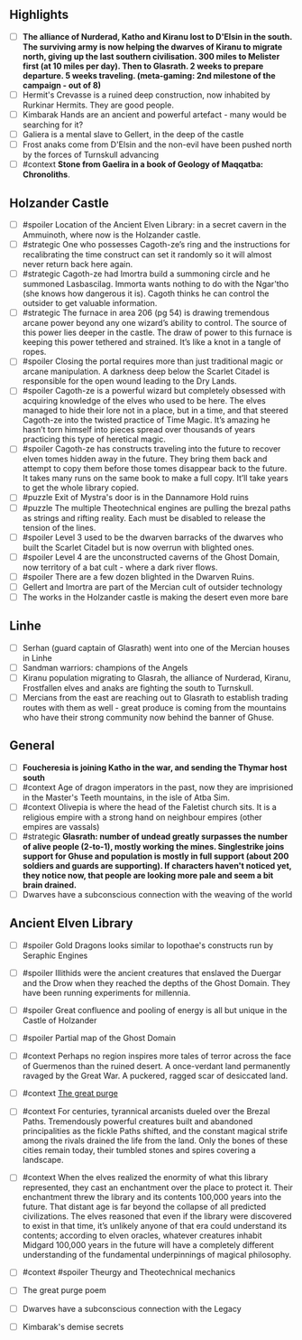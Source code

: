 ## Highlights

- [ ] **The alliance of Nurderad, Katho and Kiranu lost to D'Elsin in the south. The surviving army is now helping the dwarves of Kiranu to migrate north, giving up the last southern civilisation. 300 miles to Melister first (at 10 miles per day). Then to Glasrath. 2 weeks to prepare departure. 5 weeks traveling. (meta-gaming: 2nd milestone of the campaign - out of 8)**
- [ ] Hermit's Crevasse is a ruined deep construction, now inhabited by Rurkinar Hermits. They are good people.
- [ ] Kimbarak Hands are an ancient and powerful artefact - many would be searching for it?
- [ ] Galiera is a mental slave to Gellert, in the deep of the castle
- [ ] Frost anaks come from D'Elsin and the non-evil have been pushed north by the forces of Turnskull advancing
- [ ] #context **Stone from Gaelira in a book of Geology of Maqqatba: Chronoliths**.

## Holzander Castle

- [ ] #spoiler Location of the Ancient Elven Library: in a secret cavern in the Ammuinoth, where now is the Holzander castle.
- [ ] #strategic One who possesses Cagoth-ze’s ring and the instructions for recalibrating the time construct can set it randomly so it will almost never return back here again.
- [ ] #strategic Cagoth-ze had Imortra build a summoning circle and he summoned Lasbascilag. Immorta wants nothing to do with the Ngar'tho (she knows how dangerous it is). Cagoth thinks he can control the outsider to get valuable information.
- [ ] #strategic The furnace in area 206 (pg 54) is drawing tremendous arcane power beyond any one wizard’s ability to control. The source of this power lies deeper in the castle. The draw of power to this furnace is keeping this power tethered and strained. It’s like a knot in a tangle of ropes.
- [ ] #spoiler Closing the portal requires more than just traditional magic or arcane manipulation. A darkness deep below the Scarlet Citadel is responsible for the open wound leading to the Dry Lands.
- [ ] #spoiler Cagoth-ze is a powerful wizard but completely obsessed with acquiring knowledge of the elves who used to be here. The elves managed to hide their lore not in a place, but in a time, and that steered Cagoth-ze into the twisted practice of Time Magic. It’s amazing he hasn’t torn himself into pieces spread over thousands of years practicing this type of heretical magic.
- [ ] #spoiler  Cagoth-ze has constructs traveling into the future to recover elven tomes hidden away in the future. They bring them back and attempt to copy them before those tomes disappear back to the future. It takes many runs on the same book to make a full copy. It’ll take years to get the whole library copied.
- [ ] #puzzle Exit of Mystra's door is in the Dannamore Hold ruins
- [ ] #puzzle The multiple Theotechnical engines are pulling the brezal paths as strings and rifting reality. Each must be disabled to release the tension of the lines.
- [ ] #spoiler Level 3 used to be the dwarven barracks of the dwarves who built the Scarlet Citadel but is now overrun with blighted ones.
- [ ] #spoiler Level 4 are the unconstructed caverns of the Ghost Domain, now territory of a bat cult - where a dark river flows.
- [ ] #spoiler There are a few dozen blighted in the Dwarven Ruins.
- [ ] Gellert and Imortra are part of the Mercian cult of outsider technology
- [ ] The works in the Holzander castle is making the desert even more bare

## Linhe

- [ ] Serhan (guard captain of Glasrath) went into one of the Mercian houses in Linhe
- [ ] Sandman warriors: champions of the Angels
- [ ] Kiranu population migrating to Glasrah, the alliance of Nurderad, Kiranu, Frostfallen elves and anaks are fighting the south to Turnskull.
- [ ] Mercians from the east are reaching out to Glasrath to establish trading routes with them as well - great produce is coming from the mountains who have their strong community now behind the banner of Ghuse.

## General

- [ ] **Foucheresia is joining Katho in the war, and sending the Thymar host south**
- [ ] #context Age of dragon imperators in the past, now they are imprisioned in the Master's Teeth mountains, in the isle of Atba Sim.
- [ ] #context Olivepia is where the head of the Faletist church sits. It is a religious empire with a strong hand on neighbour empires (other empires are vassals)
- [ ] #strategic **Glasrath: number of undead greatly surpasses the number of alive people (2-to-1), mostly working the mines. Singlestrike joins support for Ghuse and population is mostly in full support (about 200 soldiers and guards are supporting). If characters haven't noticed yet, they notice now, that people are looking more pale and seem a bit brain drained.**
- [ ] Dwarves have a subconscious connection with the weaving of the world

## Ancient Elven Library

- [ ] #spoiler Gold Dragons looks similar to Iopothae's constructs run by Seraphic Engines
- [ ] #spoiler Illithids were the ancient creatures that enslaved the Duergar and the Drow when they reached the depths of the Ghost Domain. They have been running experiments for millennia.
- [ ] #spoiler Great confluence and pooling of energy is all but unique in the Castle of Holzander
- [ ] #spoiler Partial map of the Ghost Domain
- [ ] #context Perhaps no region inspires more tales of terror across the face of Guermenos than the ruined desert. A once-verdant land permanently ravaged by the Great War. A puckered, ragged scar of desiccated land.
- [ ] #context [The great purge](../context/secrets/secretsHistory.md#The%20great%20purge)
- [ ] #context For centuries, tyrannical arcanists dueled over the Brezal Paths. Tremendously powerful creatures built and abandoned principalities as the fickle Paths shifted, and the constant magical strife among the rivals drained the life from the land. Only the bones of these cities remain today, their tumbled stones and spires covering a landscape.
- [ ] #context When the elves realized the enormity of what this library represented, they cast an enchantment over the place to protect it. Their enchantment threw the library and its contents 100,000 years into the future. That distant age is far beyond the collapse of all predicted civilizations. The elves reasoned that even if the library were discovered to exist in that time, it’s unlikely anyone of that era could understand its contents; according to elven oracles, whatever creatures inhabit Midgard 100,000 years in the future will have a completely different understanding of the fundamental underpinnings of magical philosophy.
- [ ] #context #spoiler Theurgy and Theotechnical mechanics
- [ ] The great purge poem
- [ ] Dwarves have a subconscious connection with the Legacy
- [ ] Kimbarak's demise secrets


